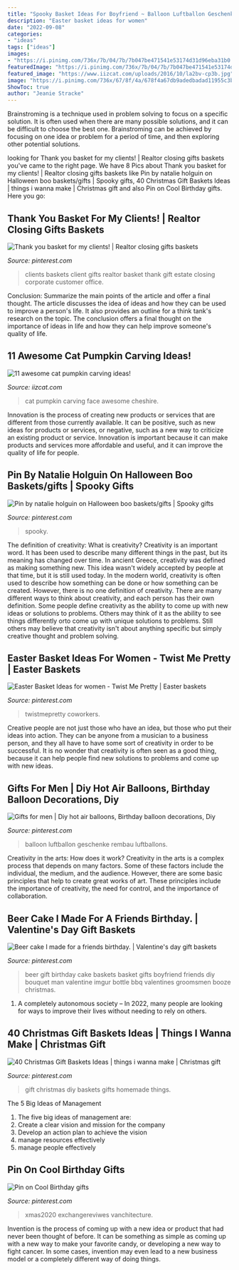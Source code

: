 ```yaml
---
title: "Spooky Basket Ideas For Boyfriend ~ Balloon Luftballon Geschenke Rembau Luftballons"
description: "Easter basket ideas for women"
date: "2022-09-08"
categories:
- "ideas"
tags: ["ideas"]
images:
- "https://i.pinimg.com/736x/7b/04/7b/7b047be471541e53174d31d96eba31b0.jpg"
featuredImage: "https://i.pinimg.com/736x/7b/04/7b/7b047be471541e53174d31d96eba31b0.jpg"
featured_image: "https://www.iizcat.com/uploads/2016/10/la2bv-cp3b.jpg"
image: "https://i.pinimg.com/736x/67/8f/4a/678f4a67db9adedbadad11955c3b9d1d.jpg"
ShowToc: true
author: "Jeanie Stracke"
---
```



Brainstroming is a technique used in problem solving to focus on a specific solution. It is often used when there are many possible solutions, and it can be difficult to choose the best one. Brainstroming can be achieved by focusing on one idea or problem for a period of time, and then exploring other potential solutions.

	

		
looking for Thank you basket for my clients! | Realtor closing gifts baskets you've came to the right page. We have 8 Pics about Thank you basket for my clients! | Realtor closing gifts baskets like Pin by natalie holguin on Halloween boo baskets/gifts | Spooky gifts, 40 Christmas Gift Baskets Ideas | things i wanna make | Christmas gift and also Pin on Cool Birthday gifts. Here you go:
		
    
## Thank You Basket For My Clients! | Realtor Closing Gifts Baskets

<img loading=lazy src="https://i.pinimg.com/736x/4b/ed/a9/4beda97e2b95ce8ec782445678030bdd--realtor-gifts-for-clients-client-gifts.jpg" onerror="this.onerror=null;this.src='https://tse1.mm.bing.net/th?id=OIP.cqT4DtSeDndsWq8Yq89F8AHaJ6&amp;pid=15.1';" alt="Thank you basket for my clients! | Realtor closing gifts baskets">

_Source: pinterest.com_

>clients baskets client gifts realtor basket thank gift estate closing corporate customer office. 

	

Conclusion: Summarize the main points of the article and offer a final thought.
The article discusses the idea of ideas and how they can be used to improve a person's life. It also provides an outline for a think tank's research on the topic. The conclusion offers a final thought on the importance of ideas in life and how they can help improve someone's quality of life.

    
## 11 Awesome Cat Pumpkin Carving Ideas!

<img loading=lazy src="https://www.iizcat.com/uploads/2016/10/la2bv-cp3b.jpg" onerror="this.onerror=null;this.src='https://tse2.mm.bing.net/th?id=OIP.Z0sp2CPwu-ZL7M3K7ow4AAHaHa&amp;pid=15.1';" alt="11 awesome cat pumpkin carving ideas!">

_Source: iizcat.com_

>cat pumpkin carving face awesome cheshire. 

	

Innovation is the process of creating new products or services that are different from those currently available. It can be positive, such as new ideas for products or services, or negative, such as a new way to criticize an existing product or service. Innovation is important because it can make products and services more affordable and useful, and it can improve the quality of life for people.

    
## Pin By Natalie Holguin On Halloween Boo Baskets/gifts | Spooky Gifts

<img loading=lazy src="https://i.pinimg.com/736x/67/8f/4a/678f4a67db9adedbadad11955c3b9d1d.jpg" onerror="this.onerror=null;this.src='https://tse1.mm.bing.net/th?id=OIP.4T8Dq81iXim-9TAx5DH6gQHaOt&amp;pid=15.1';" alt="Pin by natalie holguin on Halloween boo baskets/gifts | Spooky gifts">

_Source: pinterest.com_

>spooky. 

	

The definition of creativity: What is creativity?
Creativity is an important word. It has been used to describe many different things in the past, but its meaning has changed over time. In ancient Greece, creativity was defined as making something new. This idea wasn't widely accepted by people at that time, but it is still used today. In the modern world, creativity is often used to describe how something can be done or how something can be created. However, there is no one definition of creativity. There are many different ways to think about creativity, and each person has their own definition. Some people define creativity as the ability to come up with new ideas or solutions to problems. Others may think of it as the ability to see things differently orto come up with unique solutions to problems. Still others may believe that creativity isn't about anything specific but simply creative thought and problem solving.

    
## Easter Basket Ideas For Women - Twist Me Pretty | Easter Baskets

<img loading=lazy src="https://i.pinimg.com/originals/77/ed/7f/77ed7f13a11f734e741f10e71b6458d1.jpg" onerror="this.onerror=null;this.src='https://tse4.mm.bing.net/th?id=OIP.wv8gOXEj-QXGH2c11olYBwHaLH&amp;pid=15.1';" alt="Easter Basket Ideas for women - Twist Me Pretty | Easter baskets">

_Source: pinterest.com_

>twistmepretty coworkers. 

	

Creative people are not just those who have an idea, but those who put their ideas into action. They can be anyone from a musician to a business person, and they all have to have some sort of creativity in order to be successful. It is no wonder that creativity is often seen as a good thing, because it can help people find new solutions to problems and come up with new ideas.

    
## Gifts For Men | Diy Hot Air Balloons, Birthday Balloon Decorations, Diy

<img loading=lazy src="https://i.pinimg.com/736x/d5/e5/96/d5e5961476e62febb0a10f0fe6cf8937.jpg" onerror="this.onerror=null;this.src='https://tse4.mm.bing.net/th?id=OIP.3ZBGglz7k9SL1gdd9FsGhwHaJ3&amp;pid=15.1';" alt="Gifts for men | Diy hot air balloons, Birthday balloon decorations, Diy">

_Source: pinterest.com_

>balloon luftballon geschenke rembau luftballons. 

	

Creativity in the arts: How does it work?
Creativity in the arts is a complex process that depends on many factors. Some of these factors include the individual, the medium, and the audience. However, there are some basic principles that help to create great works of art. These principles include the importance of creativity, the need for control, and the importance of collaboration.

    
## Beer Cake I Made For A Friends Birthday. | Valentine&#039;s Day Gift Baskets

<img loading=lazy src="https://i.pinimg.com/736x/4a/b1/5a/4ab15a46ca7906b5a4bde897c8925354.jpg" onerror="this.onerror=null;this.src='https://tse1.mm.bing.net/th?id=OIP.yO4oFyKXs9qd5fu6SRJ8AwHaJ4&amp;pid=15.1';" alt="Beer cake I made for a friends birthday. | Valentine&#039;s day gift baskets">

_Source: pinterest.com_

>beer gift birthday cake baskets basket gifts boyfriend friends diy bouquet man valentine imgur bottle bbq valentines groomsmen booze christmas. 

	

1. A completely autonomous society – In 2022, many people are looking for ways to improve their lives without needing to rely on others.

    
## 40 Christmas Gift Baskets Ideas | Things I Wanna Make | Christmas Gift

<img loading=lazy src="https://i.pinimg.com/736x/84/27/7c/84277caea92e342fdfb64a9722d3a007--christmas-gift-ideas-for-boss-homemade-christmas-gifts.jpg?b=t" onerror="this.onerror=null;this.src='https://tse1.mm.bing.net/th?id=OIP.s26hwn4Fbnq5P6EOF3alZgHaJ4&amp;pid=15.1';" alt="40 Christmas Gift Baskets Ideas | things i wanna make | Christmas gift">

_Source: pinterest.com_

>gift christmas diy baskets gifts homemade things. 

	

The 5 Big Ideas of Management
1. The five big ideas of management are: 
1. Create a clear vision and mission for the company 
2. Develop an action plan to achieve the vision 
3. manage resources effectively 
4. manage people effectively 

    
## Pin On Cool Birthday Gifts

<img loading=lazy src="https://i.pinimg.com/736x/7b/04/7b/7b047be471541e53174d31d96eba31b0.jpg" onerror="this.onerror=null;this.src='https://tse3.mm.bing.net/th?id=OIP.60Fb3v8OxKsggnMMhZNQpwHaMK&amp;pid=15.1';" alt="Pin on Cool Birthday gifts">

_Source: pinterest.com_

>xmas2020 exchangereviwes vanchitecture. 

	

Invention is the process of coming up with a new idea or product that had never been thought of before. It can be something as simple as coming up with a new way to make your favorite candy, or developing a new way to fight cancer. In some cases, invention may even lead to a new business model or a completely different way of doing things.

